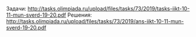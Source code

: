 Задачи: http://tasks.olimpiada.ru/upload/files/tasks/73/2019/tasks-iikt-10-11-mun-sverd-19-20.pdf
Решения: http://tasks.olimpiada.ru/upload/files/tasks/73/2019/ans-iikt-10-11-mun-sverd-19-20.pdf
